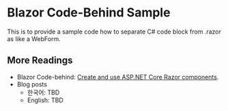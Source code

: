 # Blazor Code-Behind Sample #

This is to provide a sample code how to separate C# code block from .razor as like a WebForm.


## More Readings ##

* Blazor Code-behind: [Create and use ASP.NET Core Razor components](https://docs.microsoft.com/aspnet/core/blazor/components/?view=aspnetcore-5.0&WT.mc_id=dotnet-0000-juyoo#partial-class-support).
* Blog posts
  * 한국어: TBD
  * English: TBD
